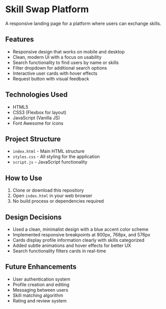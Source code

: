 # Skill Swap Platform

A responsive landing page for a platform where users can exchange skills.

## Features

- Responsive design that works on mobile and desktop
- Clean, modern UI with a focus on usability
- Search functionality to find users by name or skills
- Filter dropdown for additional search options
- Interactive user cards with hover effects
- Request button with visual feedback

## Technologies Used

- HTML5
- CSS3 (Flexbox for layout)
- JavaScript (Vanilla JS)
- Font Awesome for icons

## Project Structure

- `index.html` - Main HTML structure
- `styles.css` - All styling for the application
- `script.js` - JavaScript functionality

## How to Use

1. Clone or download this repository
2. Open `index.html` in your web browser
3. No build process or dependencies required

## Design Decisions

- Used a clean, minimalist design with a blue accent color scheme
- Implemented responsive breakpoints at 900px, 768px, and 576px
- Cards display profile information clearly with skills categorized
- Added subtle animations and hover effects for better UX
- Search functionality filters cards in real-time

## Future Enhancements

- User authentication system
- Profile creation and editing
- Messaging between users
- Skill matching algorithm
- Rating and review system 